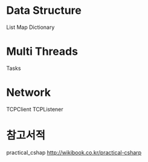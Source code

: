 # Data Structure
List
Map
Dictionary

# Multi Threads
Tasks

# Network
TCPClient
TCPListener

# 참고서적 
practical_cshap
http://wikibook.co.kr/practical-csharp
